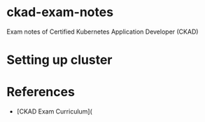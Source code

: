 # ckad-exam-notes
Exam notes of Certified Kubernetes Application Developer (CKAD)
# Setting up cluster

# References
- [CKAD Exam Curriculum](